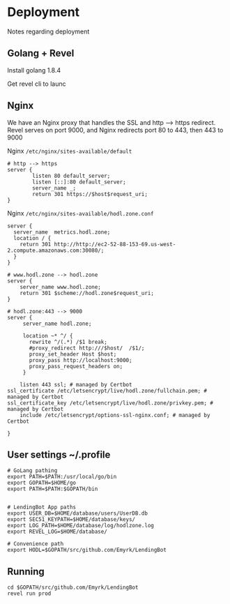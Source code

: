 # Deployment

Notes regarding deployment

## Golang + Revel

Install golang 1.8.4

Get revel cli to launc

## Nginx

We have an Nginx proxy that handles the SSL and http --> https redirect. Revel serves on port 9000, and Nginx redirects port 80 to 443, then 443 to 9000


Nginx `/etc/nginx/sites-available/default`

```
# http --> https
server {
        listen 80 default_server;
        listen [::]:80 default_server;
        server_name _;
        return 301 https://$host$request_uri;
}
```


Nginx `/etc/nginx/sites-available/hodl.zone.conf`

```
server {
  server_name  metrics.hodl.zone;
  location / {
    return 301 http://http://ec2-52-88-153-69.us-west-2.compute.amazonaws.com:30080/;
  }
}

# www.hodl.zone --> hodl.zone
server {
    server_name www.hodl.zone;
    return 301 $scheme://hodl.zone$request_uri;
}

# hodl.zone:443 --> 9000
server {
     server_name hodl.zone;

     location ~* ^/ {
       rewrite ^/(.*) /$1 break;
       #proxy_redirect http:///$host/  /$1/;
       proxy_set_header Host $host;
       proxy_pass http://localhost:9000;
       proxy_pass_request_headers on;
     }

    listen 443 ssl; # managed by Certbot
ssl_certificate /etc/letsencrypt/live/hodl.zone/fullchain.pem; # managed by Certbot
ssl_certificate_key /etc/letsencrypt/live/hodl.zone/privkey.pem; # managed by Certbot
    include /etc/letsencrypt/options-ssl-nginx.conf; # managed by Certbot

}
```


## User settings ~/.profile

```
# GoLang pathing
export PATH=$PATH:/usr/local/go/bin
export GOPATH=$HOME/go
export PATH=$PATH:$GOPATH/bin


# LendingBot App paths
export USER_DB=$HOME/database/users/UserDB.db
export SEC51_KEYPATH=$HOME/database/keys/
export LOG_PATH=$HOME/database/log/hodlzone.log
export REVEL_LOG=$HOME/database/

# Convenience path
export HODL=$GOPATH/src/github.com/Emyrk/LendingBot                                                          
```

## Running


```
cd $GOPATH/src/github.com/Emyrk/LendingBot
revel run prod
```
